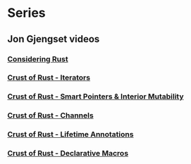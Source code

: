 # Series

## Jon Gjengset videos
### [Considering Rust](https://youtu.be/DnT-LUQgc7s)
### [Crust of Rust - Iterators](https://www.youtube.com/watch?v=yozQ9C69pNs)
### [Crust of Rust - Smart Pointers & Interior Mutability](https://www.youtube.com/watch?v=8O0Nt9qY_vo)
### [Crust of Rust - Channels](https://www.youtube.com/watch?v=b4mS5UPHh20)
### [Crust of Rust - Lifetime Annotations](https://www.youtube.com/watch?v=rAl-9HwD858)
### [Crust of Rust - Declarative Macros](https://www.youtube.com/watch?v=q6paRBbLgNw)